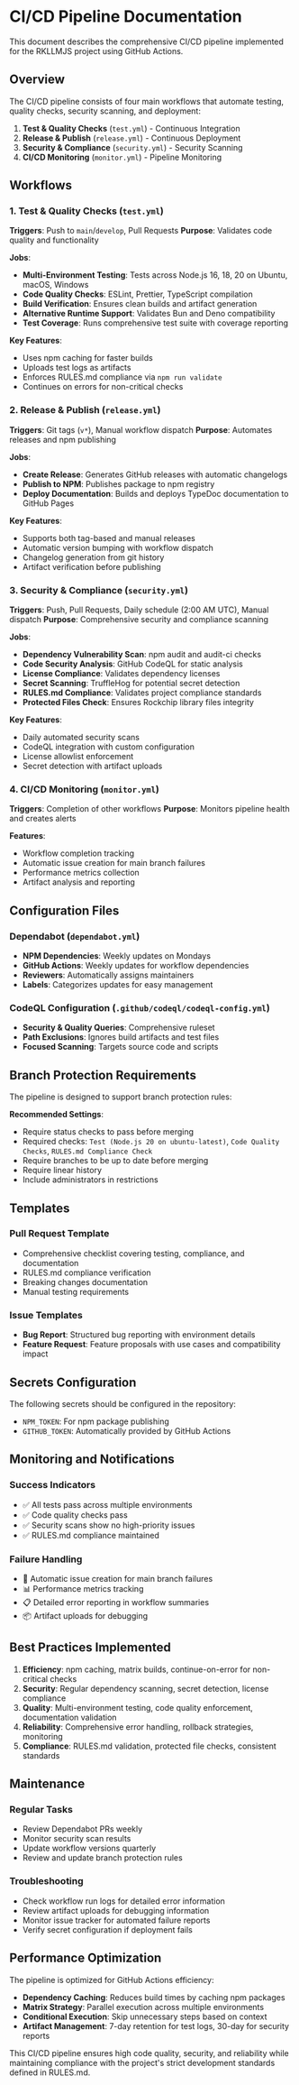 # CI/CD Pipeline Documentation

This document describes the comprehensive CI/CD pipeline implemented for the RKLLMJS project using GitHub Actions.

## Overview

The CI/CD pipeline consists of four main workflows that automate testing, quality checks, security scanning, and deployment:

1. **Test & Quality Checks** (`test.yml`) - Continuous Integration
2. **Release & Publish** (`release.yml`) - Continuous Deployment  
3. **Security & Compliance** (`security.yml`) - Security Scanning
4. **CI/CD Monitoring** (`monitor.yml`) - Pipeline Monitoring

## Workflows

### 1. Test & Quality Checks (`test.yml`)

**Triggers**: Push to `main`/`develop`, Pull Requests
**Purpose**: Validates code quality and functionality

**Jobs**:
- **Multi-Environment Testing**: Tests across Node.js 16, 18, 20 on Ubuntu, macOS, Windows
- **Code Quality Checks**: ESLint, Prettier, TypeScript compilation
- **Build Verification**: Ensures clean builds and artifact generation
- **Alternative Runtime Support**: Validates Bun and Deno compatibility
- **Test Coverage**: Runs comprehensive test suite with coverage reporting

**Key Features**:
- Uses npm caching for faster builds
- Uploads test logs as artifacts
- Enforces RULES.md compliance via `npm run validate`
- Continues on errors for non-critical checks

### 2. Release & Publish (`release.yml`)

**Triggers**: Git tags (`v*`), Manual workflow dispatch
**Purpose**: Automates releases and npm publishing

**Jobs**:
- **Create Release**: Generates GitHub releases with automatic changelogs
- **Publish to NPM**: Publishes package to npm registry
- **Deploy Documentation**: Builds and deploys TypeDoc documentation to GitHub Pages

**Key Features**:
- Supports both tag-based and manual releases
- Automatic version bumping with workflow dispatch
- Changelog generation from git history
- Artifact verification before publishing

### 3. Security & Compliance (`security.yml`)

**Triggers**: Push, Pull Requests, Daily schedule (2:00 AM UTC), Manual dispatch
**Purpose**: Comprehensive security and compliance scanning

**Jobs**:
- **Dependency Vulnerability Scan**: npm audit and audit-ci checks
- **Code Security Analysis**: GitHub CodeQL for static analysis
- **License Compliance**: Validates dependency licenses
- **Secret Scanning**: TruffleHog for potential secret detection
- **RULES.md Compliance**: Validates project compliance standards
- **Protected Files Check**: Ensures Rockchip library files integrity

**Key Features**:
- Daily automated security scans
- CodeQL integration with custom configuration
- License allowlist enforcement
- Secret detection with artifact uploads

### 4. CI/CD Monitoring (`monitor.yml`)

**Triggers**: Completion of other workflows
**Purpose**: Monitors pipeline health and creates alerts

**Features**:
- Workflow completion tracking
- Automatic issue creation for main branch failures
- Performance metrics collection
- Artifact analysis and reporting

## Configuration Files

### Dependabot (`dependabot.yml`)
- **NPM Dependencies**: Weekly updates on Mondays
- **GitHub Actions**: Weekly updates for workflow dependencies
- **Reviewers**: Automatically assigns maintainers
- **Labels**: Categorizes updates for easy management

### CodeQL Configuration (`.github/codeql/codeql-config.yml`)
- **Security & Quality Queries**: Comprehensive ruleset
- **Path Exclusions**: Ignores build artifacts and test files
- **Focused Scanning**: Targets source code and scripts

## Branch Protection Requirements

The pipeline is designed to support branch protection rules:

**Recommended Settings**:
- Require status checks to pass before merging
- Required checks: `Test (Node.js 20 on ubuntu-latest)`, `Code Quality Checks`, `RULES.md Compliance Check`
- Require branches to be up to date before merging
- Require linear history
- Include administrators in restrictions

## Templates

### Pull Request Template
- Comprehensive checklist covering testing, compliance, and documentation
- RULES.md compliance verification
- Breaking changes documentation
- Manual testing requirements

### Issue Templates
- **Bug Report**: Structured bug reporting with environment details
- **Feature Request**: Feature proposals with use cases and compatibility impact

## Secrets Configuration

The following secrets should be configured in the repository:

- `NPM_TOKEN`: For npm package publishing
- `GITHUB_TOKEN`: Automatically provided by GitHub Actions

## Monitoring and Notifications

### Success Indicators
- ✅ All tests pass across multiple environments
- ✅ Code quality checks pass
- ✅ Security scans show no high-priority issues
- ✅ RULES.md compliance maintained

### Failure Handling
- 🚨 Automatic issue creation for main branch failures
- 📊 Performance metrics tracking
- 📋 Detailed error reporting in workflow summaries
- 📦 Artifact uploads for debugging

## Best Practices Implemented

1. **Efficiency**: npm caching, matrix builds, continue-on-error for non-critical checks
2. **Security**: Regular dependency scanning, secret detection, license compliance
3. **Quality**: Multi-environment testing, code quality enforcement, documentation validation
4. **Reliability**: Comprehensive error handling, rollback strategies, monitoring
5. **Compliance**: RULES.md validation, protected file checks, consistent standards

## Maintenance

### Regular Tasks
- Review Dependabot PRs weekly
- Monitor security scan results
- Update workflow versions quarterly
- Review and update branch protection rules

### Troubleshooting
- Check workflow run logs for detailed error information
- Review artifact uploads for debugging information
- Monitor issue tracker for automated failure reports
- Verify secret configuration if deployment fails

## Performance Optimization

The pipeline is optimized for GitHub Actions efficiency:
- **Dependency Caching**: Reduces build times by caching npm packages
- **Matrix Strategy**: Parallel execution across multiple environments
- **Conditional Execution**: Skip unnecessary steps based on context
- **Artifact Management**: 7-day retention for test logs, 30-day for security reports

This CI/CD pipeline ensures high code quality, security, and reliability while maintaining compliance with the project's strict development standards defined in RULES.md.